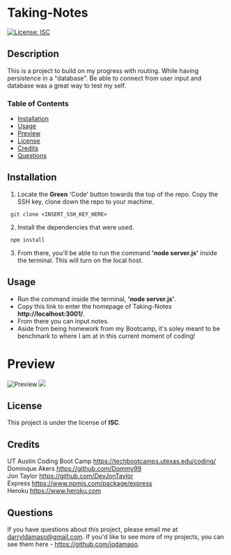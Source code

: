 # Taking-Notes
[![License: ISC](https://img.shields.io/badge/License-ISC-blue.svg)](https://opensource.org/licenses/ISC)

## Description
This is a project to build on my progress with routing. While having persistence in a "database". Be able to connect from user input and database was a great way to test my self.

### Table of Contents 
 - [Installation](#installation)
 - [Usage](#usage)
 - [Preview](#preview)
 - [License](#license)
 - [Credits](#credits)
 - [Questions](#questions)

 ## Installation 
 1. Locate the **Green** 'Code' button towards the top of the repo. Copy the SSH key, clone down the repo to your machine.
 ```
  git clone <INSERT_SSH_KEY_HERE> 
  ```
 2. Install the dependencies that were used.
 ```
  npm install
 ```
 3. From there, you'll be able to run the command **'node server.js'** inside the terminal. This will turn on the local host.

 ## Usage 
  - Run the command inside the terminal, **'node server.js'**.
  - Copy this link to enter the homepage of Taking-Notes **http://localhost:3001/**.
  - From there you can input notes.
  - Aside from being homework from my Bootcamp, it's soley meant to be benchmark to where I am at in this current moment of coding!

  # Preview
![Preview](https://media.discordapp.net/attachments/763615031438606337/953061353218781215/unknown.png?width=895&height=469)
![](https://media.discordapp.net/attachments/763615031438606337/953061621440348221/unknown.png)

  ## License 
This project is under the license of **ISC**.

## Credits
UT Austin Coding Boot Camp https://techbootcamps.utexas.edu/coding/ <br>
Dominque Akers https://github.com/Dommy99 <br>
Jon Taylor https://github.com/DevJonTaylor <br>
Express https://www.npmjs.com/package/express <br>
Heroku https://www.heroku.com

## Questions
If you have questions about this project, please email me at darryldamaso@gmail.com. If you'd like to see more of my projects, you can see them here - https://github.com/jodamaso.
<!-- deployed with heroku-->